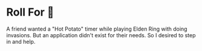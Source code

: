# Roll For 🥔

A friend wanted a "Hot Potato" timer while playing Elden Ring with doing invasions. But an application didn't exist for their needs. So I desired to step in and help.